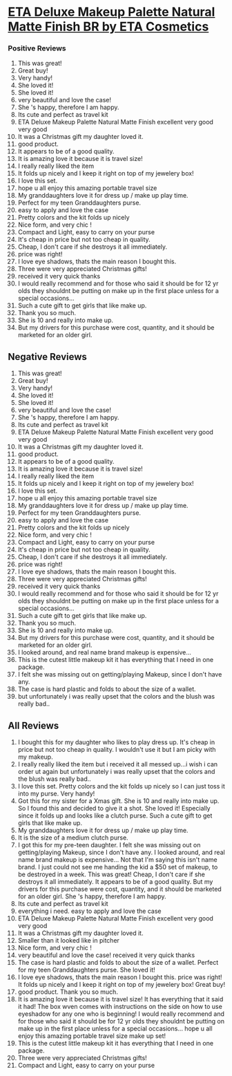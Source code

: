 # [ETA Deluxe Makeup Palette Natural Matte Finish BR by ETA Cosmetics](https://products.checkmycream.com/products/ETA-Deluxe-Makeup-Palette-Natural-Matte-Finish-BR-by-ETA-Cosmetics.html)

### Positive Reviews

<ol>
      <li>This was great!  </li>
      <li>Great buy!</li>
      <li>Very handy!</li>
      <li>She loved it!</li>
      <li>She loved it!</li>
      <li>very beautiful and love the case!</li>
      <li>She &#x27;s happy, therefore I am happy.</li>
      <li>Its cute and perfect as travel kit</li>
      <li>ETA Deluxe Makeup Palette Natural Matte Finish excellent very good very good</li>
      <li>It was a Christmas gift my daughter loved it.</li>
      <li>good product.</li>
      <li>It appears to be of a good quality.  </li>
      <li>It is amazing love it because it is travel size!</li>
      <li>I really really liked the item</li>
      <li>It folds up nicely and I keep it right on top of my jewelery box!</li>
      <li>I love this set.</li>
      <li>hope u all enjoy this amazing portable travel size</li>
      <li>My granddaughters love it for dress up / make up play time.</li>
      <li>Perfect for my teen Granddaughters purse.</li>
      <li>easy to apply and love the case</li>
      <li>Pretty colors and the kit folds up nicely</li>
      <li>Nice form, and very chic !</li>
      <li>Compact and Light, easy to carry on your purse</li>
      <li>It&#x27;s cheap in price but not too cheap in quality.</li>
      <li>Cheap, I don&#x27;t care if she destroys it all immediately.  </li>
      <li>price was right!</li>
      <li>I love eye shadows, thats the main reason I bought this.</li>
      <li>Three were very appreciated Christmas gifts!</li>
      <li>received it very quick thanks</li>
      <li>I would really recommend and for those who said it should be for 12 yr olds they shouldnt be putting on make up in the first place unless for a special occasions...</li>
      <li>Such a cute gift to get girls that like make up.</li>
      <li>Thank you so much.</li>
      <li>She is 10 and really into make up.</li>
      <li>But my drivers for this purchase were cost, quantity, and it should be marketed for an older girl.  </li>
</ol>


<h2>Negative Reviews</h2>
<ol>
<li> This was great!  </li>
<li> Great buy!</li>
<li> Very handy!</li>
<li> She loved it!</li>
<li> She loved it!</li>
<li> very beautiful and love the case!</li>
<li> She &#x27;s happy, therefore I am happy.</li>
<li> Its cute and perfect as travel kit</li>
<li> ETA Deluxe Makeup Palette Natural Matte Finish excellent very good very good</li>
<li> It was a Christmas gift my daughter loved it.</li>
<li> good product.</li>
<li> It appears to be of a good quality.  </li>
<li> It is amazing love it because it is travel size!</li>
<li> I really really liked the item</li>
<li> It folds up nicely and I keep it right on top of my jewelery box!</li>
<li> I love this set.</li>
<li> hope u all enjoy this amazing portable travel size</li>
<li> My granddaughters love it for dress up / make up play time.</li>
<li> Perfect for my teen Granddaughters purse.</li>
<li> easy to apply and love the case</li>
<li> Pretty colors and the kit folds up nicely</li>
<li> Nice form, and very chic !</li>
<li> Compact and Light, easy to carry on your purse</li>
<li> It&#x27;s cheap in price but not too cheap in quality.</li>
<li> Cheap, I don&#x27;t care if she destroys it all immediately.  </li>
<li> price was right!</li>
<li> I love eye shadows, thats the main reason I bought this.</li>
<li> Three were very appreciated Christmas gifts!</li>
<li> received it very quick thanks</li>
<li> I would really recommend and for those who said it should be for 12 yr olds they shouldnt be putting on make up in the first place unless for a special occasions...</li>
<li> Such a cute gift to get girls that like make up.</li>
<li> Thank you so much.</li>
<li> She is 10 and really into make up.</li>
<li> But my drivers for this purchase were cost, quantity, and it should be marketed for an older girl.  </li>
<li> I looked around, and real name brand makeup is expensive...  </li>
<li> This is the cutest little makeup kit it has everything that I need in one package.</li>
<li> I felt she was missing out on getting/playing  Makeup, since I don&#x27;t have any.  </li>
<li> The case is hard plastic and folds to about the size of a wallet.</li>
<li> but unfortunately i was really upset that the colors and the blush was really bad..</li>
</ol>

<h2>All Reviews</h2>

<ol>
    <li> I bought this for my daughter who likes to play dress up. It&#x27;s cheap in price but not too cheap in quality. I wouldn&#x27;t use it but I am picky with my makeup.</li>
    <li> I really really liked the item but i received it all messed up...i wish i can order ut again but unfortunately i was really upset that the colors and the blush was really bad..</li>
    <li> I love this set. Pretty colors and the kit folds up nicely so I can just toss it into my purse. Very handy!</li>
    <li> Got this for my sister for a Xmas gift. She is 10 and really into make up. So I found this and decided to give it a shot. She loved it! Especially since it folds up and looks like a clutch purse. Such a cute gift to get girls that like make up.</li>
    <li> My granddaughters love it for dress up / make up play time.</li>
    <li> It is the size of a medium clutch purse.</li>
    <li> I got this for my pre-teen daughter.  I felt she was missing out on getting/playing  Makeup, since I don&#x27;t have any.  I looked around, and real name brand makeup is expensive...  Not that I&#x27;m saying this isn&#x27;t name brand.  I just could not see me handing the kid a $50 set of makeup, to be destroyed in a week.  This was great!  Cheap, I don&#x27;t care if she destroys it all immediately.  It appears to be of a good quality.  But my drivers for this purchase were cost, quantity, and it should be marketed for an older girl.  She &#x27;s happy, therefore I am happy.</li>
    <li> Its cute and perfect as travel kit</li>
    <li> everything i need. easy to apply and love the case</li>
    <li> ETA Deluxe Makeup Palette Natural Matte Finish excellent very good very good</li>
    <li> It was a Christmas gift my daughter loved it.</li>
    <li> Smaller than it looked like in pitcher</li>
    <li> Nice form, and very chic !</li>
    <li> very beautiful and love the case! received it very quick thanks</li>
    <li> The case is hard plastic and folds to about the size of a wallet. Perfect for my teen Granddaughters purse. She loved it!</li>
    <li> I love eye shadows, thats the main reason I bought this. price was right! It folds up nicely and I keep it right on top of my jewelery box! Great buy!</li>
    <li> good product. Thank you so much.</li>
    <li> It is amazing love it because it is travel size! It has everything that it said it had! The box wven comes with instructions on the side on how to use eyeshadow for any one who is beginning! I would really recommend and for those who said it should be for 12 yr olds they shouldnt be putting on make up in the first place unless for a special occasions... hope u all enjoy this amazing portable travel size make up set!</li>
    <li> This is the cutest little makeup kit it has everything that I need in one package.</li>
    <li> Three were very appreciated Christmas gifts!</li>
    <li> Compact and Light, easy to carry on your purse</li>
</ol>




